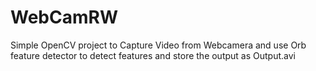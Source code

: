 # WebCamRW
Simple OpenCV project to Capture Video from Webcamera and use Orb feature detector to detect features and store the output as Output.avi
